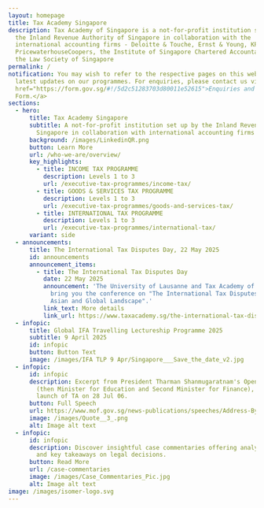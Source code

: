 ```yaml
---
layout: homepage
title: Tax Academy Singapore
description: Tax Academy of Singapore is a not-for-profit institution set up by
  the Inland Revenue Authority of Singapore in collaboration with the
  international accounting firms - Deloitte & Touche, Ernst & Young, KPMG and
  PricewaterhouseCoopers, the Institute of Singapore Chartered Accountants and
  the Law Society of Singapore
permalink: /
notification: You may wish to refer to the respective pages on this website for
  latest updates on our programmes. For enquiries, please contact us via <a
  href="https://form.gov.sg/#!/5d2c51283703d80011e52615">Enquiries and Feedback
  Form.</a>
sections:
  - hero:
      title: Tax Academy Singapore
      subtitle: A not-for-profit institution set up by the Inland Revenue Authority of
        Singapore in collaboration with international accounting firms
      background: /images/LinkedinQR.png
      button: Learn More
      url: /who-we-are/overview/
      key_highlights:
        - title: INCOME TAX PROGRAMME
          description: Levels 1 to 3
          url: /executive-tax-programmes/income-tax/
        - title: GOODS & SERVICES TAX PROGRAMME
          description: Levels 1 to 3
          url: /executive-tax-programmes/goods-and-services-tax/
        - title: INTERNATIONAL TAX PROGRAMME
          description: Levels 1 to 3
          url: /executive-tax-programmes/international-tax/
      variant: side
  - announcements:
      title: The International Tax Disputes Day, 22 May 2025
      id: announcements
      announcement_items:
        - title: The International Tax Disputes Day
          date: 22 May 2025
          announcement: 'The University of Lausanne and Tax Academy of Singapore jointly
            bring you the conference on "The International Tax Disputes Day: The
            Asian and Global Landscape".'
          link_text: More details
          link_url: https://www.taxacademy.sg/the-international-tax-dispute-day/
  - infopic:
      title: Global IFA Travelling Lectureship Programme 2025
      subtitle: 9 April 2025
      id: infopic
      button: Button Text
      image: /images/IFA TLP 9 Apr/Singapore___Save_the_date_v2.jpg
  - infopic:
      id: infopic
      description: Excerpt from President Tharman Shanmugaratnam's Opening Address
        (then Minister for Education and Second Minister for Finance), at the
        launch of TA on 28 Jul 06.
      button: Full Speech
      url: https://www.mof.gov.sg/news-publications/speeches/Address-By-Mr-Tharman-Shanmugaratnam-Minister-For-Education-And-Second-Minister-For-Finance-At-The-Launch-Of-The-Tax-Academy-And-Opening-Of-The-Transf
      image: /images/Quote__3_.png
      alt: Image alt text
  - infopic:
      id: infopic
      description: Discover insightful case commentaries offering analysis, insights
        and key takeaways on legal decisions.
      button: Read More
      url: /case-commentaries
      image: /images/Case_Commentaries_Pic.jpg
      alt: Image alt text
image: /images/isomer-logo.svg
---
```

